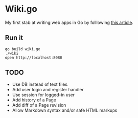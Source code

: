 Wiki.go
=======

My first stab at writing web apps in Go by folllowing [this article](http://golang.org/doc/articles/wiki/).

## Run it

~~~
go build wiki.go
./wiki
open http://localhost:8080
~~~

## TODO

* Use DB instead of text files.
* Add user login and register handler
* Use session for logged-in user
* Add history of a Page
* Add diff of a Page revision
* Allow Markdown syntax and/or safe HTML markups
